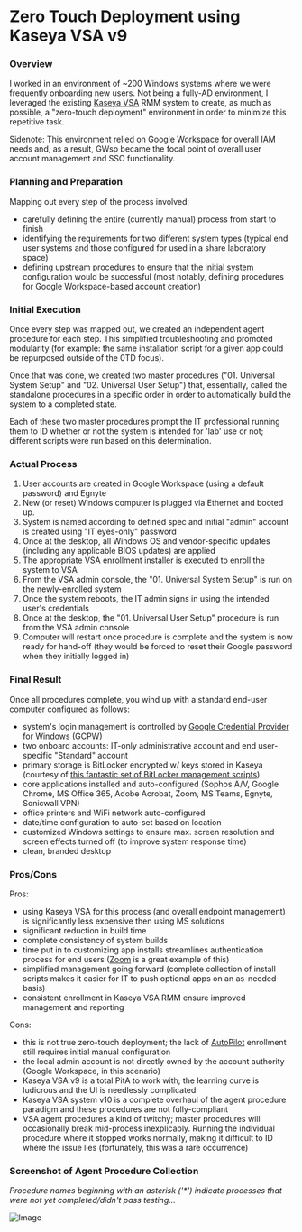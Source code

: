 # Zero Touch Deployment using Kaseya VSA v9

### Overview

I worked in an environment of ~200 Windows systems where we were frequently onboarding new users. Not being a fully-AD environment, I leveraged the existing [Kaseya VSA](https://www.kaseya.com/products/vsa/) RMM system to create, as much as possible, a "zero-touch deployment" environment in order to minimize this repetitive task.

Sidenote: This environment relied on Google Workspace for overall IAM needs and, as a result, GWsp became the focal point of overall user account management and SSO functionality.

### Planning and Preparation

Mapping out every step of the process involved:

- carefully defining the entire (currently manual) process from start to finish
- identifying the requirements for two different system types (typical end user systems and those configured for used in a share laboratory space)
- defining upstream procedures to ensure that the initial system configuration would be successful (most notably, defining procedures for Google Workspace-based account creation)

### Initial Execution

Once every step was mapped out, we created an independent agent procedure for each step. This simplified troubleshooting and promoted modularity (for example: the same installation script for a given app could be repurposed outside of the 0TD focus).

Once that was done, we created two master procedures ("01. Universal System Setup" and "02. Universal User Setup") that, essentially, called the standalone procedures in a specific order in order to automatically build the system to a completed state.

Each of these two master procedures prompt the IT professional running them to ID whether or not the system is intended for 'lab' use or not; different scripts were run based on this determination.

### Actual Process

1. User accounts are created in Google Workspace (using a default password) and Egnyte
2. New (or reset) Windows computer is plugged via Ethernet and booted up.
3. System is named according to defined spec and initial "admin" account is created using "IT eyes-only" password
4. Once at the desktop, all Windows OS and vendor-specific updates (including any applicable BIOS updates) are applied
5. The appropriate VSA enrollment installer is executed to enroll the system to VSA
6. From the VSA admin console, the "01. Universal System Setup" is run on the newly-enrolled system
7. Once the system reboots, the IT admin signs in using the intended user's credentials
8. Once at the desktop, the "01. Universal User Setup" procedure is run from the VSA admin console
9. Computer will restart once procedure is complete and the system is now ready for hand-off (they would be forced to reset their Google password when they initially logged in)

### Final Result

Once all procedures complete, you wind up with a standard end-user computer configured as follows:

- system's login management is controlled by [Google Credential Provider for Windows](https://tools.google.com/dlpage/gcpw) (GCPW)
- two onboard accounts: IT-only administrative account and end user-specific "Standard" account
- primary storage is BitLocker encrypted w/ keys stored in Kaseya (courtesy of [this fantastic set of BitLocker management scripts](https://community.kaseya.com/community-comstore/discussion/39659))
- core applications installed and auto-configured (Sophos A/V, Google Chrome, MS Office 365, Adobe Acrobat, Zoom, MS Teams, Egnyte, Sonicwall VPN)
- office printers and WiFi network auto-configured
- date/time configuration to auto-set based on location
- customized Windows settings to ensure max. screen resolution and screen effects turned off (to improve system response time)
- clean, branded desktop

### Pros/Cons

Pros:

- using Kaseya VSA for this process (and overall endpoint management) is significantly less expensive then using MS solutions
- significant reduction in build time
- complete consistency of system builds
- time put in to customizing app installs streamlines authentication process for end users ([Zoom](https://support.zoom.com/hc/en/article?id=zm_kb&sysparm_article=KB0064484) is a great example of this)
- simplified management going forward (complete collection of install scripts makes it easier for IT to push optional apps on an as-needed basis)
- consistent enrollment in Kaseya VSA RMM ensure improved management and reporting

Cons:

- this is not true zero-touch deployment; the lack of [AutoPilot](https://learn.microsoft.com/en-us/autopilot/windows-autopilot) enrollment still requires initial manual configuration
- the local admin account is not directly owned by the account authority (Google Workspace, in this scenario)
- Kaseya VSA v9 is a total PitA to work with; the learning curve is ludicrous and the UI is needlessly complicated
- Kaseya VSA system v10 is a complete overhaul of the agent procedure paradigm and these procedures are not fully-compliant
- VSA agent procedures a kind of twitchy; master procedures will occasionally break mid-process inexplicably. Running the individual procedure where it stopped works normally, making it difficult to ID where the issue lies (fortunately, this was a rare occurrence)

### Screenshot of Agent Procedure Collection

_Procedure names beginning with an asterisk ('*') indicate processes that were not yet completed/didn't pass testing..._

![Image](https://github.com/users/chrisjscott/projects/1/assets/6231545/ac521c15-90c3-4a97-9105-49f4edc11697)
